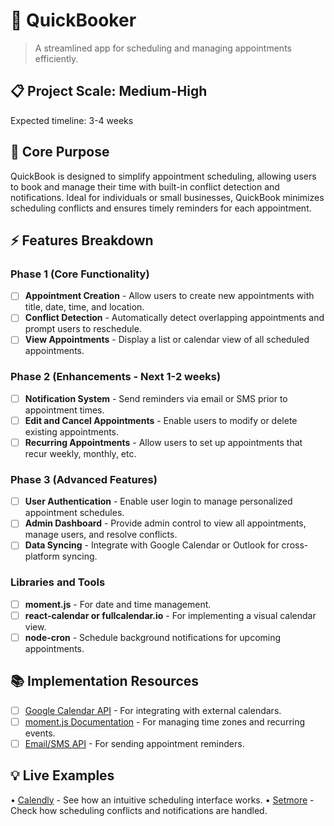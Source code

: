 # 📅 QuickBooker
> A streamlined app for scheduling and managing appointments efficiently.

## 📋 Project Scale: Medium-High
Expected timeline: 3-4 weeks

## 🎯 Core Purpose
QuickBook is designed to simplify appointment scheduling, allowing users to book and manage their time with built-in conflict detection and notifications. Ideal for individuals or small businesses, QuickBook minimizes scheduling conflicts and ensures timely reminders for each appointment.

## ⚡ Features Breakdown

### Phase 1 (Core Functionality)
- [ ] **Appointment Creation** - Allow users to create new appointments with title, date, time, and location.
- [ ] **Conflict Detection** - Automatically detect overlapping appointments and prompt users to reschedule.
- [ ] **View Appointments** - Display a list or calendar view of all scheduled appointments.

### Phase 2 (Enhancements - Next 1-2 weeks)
- [ ] **Notification System** - Send reminders via email or SMS prior to appointment times.
- [ ] **Edit and Cancel Appointments** - Enable users to modify or delete existing appointments.
- [ ] **Recurring Appointments** - Allow users to set up appointments that recur weekly, monthly, etc.

### Phase 3 (Advanced Features)
- [ ] **User Authentication** - Enable user login to manage personalized appointment schedules.
- [ ] **Admin Dashboard** - Provide admin control to view all appointments, manage users, and resolve conflicts.
- [ ] **Data Syncing** - Integrate with Google Calendar or Outlook for cross-platform syncing.

### Libraries and Tools
- [ ] **moment.js** - For date and time management.
- [ ] **react-calendar or fullcalendar.io** - For implementing a visual calendar view.
- [ ] **node-cron** - Schedule background notifications for upcoming appointments.

## 📚 Implementation Resources
- [ ] [Google Calendar API](https://developers.google.com/calendar) - For integrating with external calendars.
- [ ] [moment.js Documentation](https://momentjs.com/docs/) - For managing time zones and recurring events.
- [ ] [Email/SMS API](https://sendgrid.com/) - For sending appointment reminders.

## 💡 Live Examples
• [Calendly](https://calendly.com/) - See how an intuitive scheduling interface works.
• [Setmore](https://www.setmore.com/) - Check how scheduling conflicts and notifications are handled.